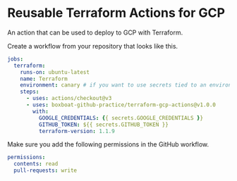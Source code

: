# Reusable Terraform Actions for GCP

An action that can be used to deploy to GCP with Terraform.

Create a workflow from your repository that looks like this. 

``` yaml
jobs:
  terraform:
    runs-on: ubuntu-latest
    name: Terraform
    environment: canary # if you want to use secrets tied to an environment, define an environment in your repository (e.g. 'canary')
    steps:
      - uses: actions/checkout@v3
      - uses: boxboat-github-practice/terraform-gcp-actions@v1.0.0
        with:
          GOOGLE_CREDENTIALS: {{ secrets.GOOGLE_CREDENTIALS }}
          GITHUB_TOKEN: ${{ secrets.GITHUB_TOKEN }}
          terraform-version: 1.1.9
```

Make sure you add the following permissions in the GitHub workflow.

``` yaml
permissions:
  contents: read
  pull-requests: write
```
